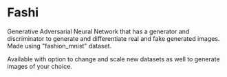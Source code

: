 # Fashi
Generative Adversarial Neural Network that has a generator and discriminator to generate and differentiate real and fake generated images. Made using "fashion_mnist" dataset.

Available with option to change and scale new datasets as well to generate images of your choice.

